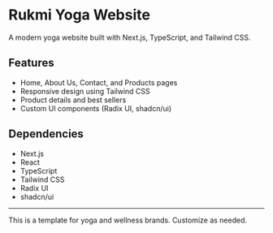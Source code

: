 # Rukmi Yoga Website

A modern yoga website built with Next.js, TypeScript, and Tailwind CSS.

## Features
- Home, About Us, Contact, and Products pages
- Responsive design using Tailwind CSS
- Product details and best sellers
- Custom UI components (Radix UI, shadcn/ui)

## Dependencies
- Next.js
- React
- TypeScript
- Tailwind CSS
- Radix UI
- shadcn/ui

---
This is a template for yoga and wellness brands. Customize as needed.
